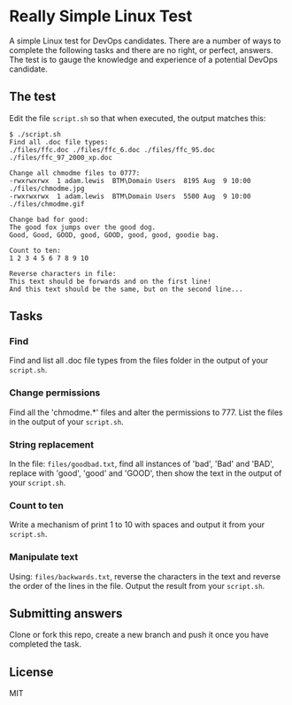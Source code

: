 # Really Simple Linux Test

A simple Linux test for DevOps candidates.  There are a number of ways to complete the following tasks and there are no right, or perfect, answers.  The test is to gauge the knowledge and experience of a potential DevOps candidate.

## The test

Edit the file `script.sh` so that when executed, the output matches this:

```shell
$ ./script.sh
Find all .doc file types:
./files/ffc.doc ./files/ffc_6.doc ./files/ffc_95.doc ./files/ffc_97_2000_xp.doc

Change all chmodme files to 0777:
-rwxrwxrwx  1 adam.lewis  BTM\Domain Users  8195 Aug  9 10:00 ./files/chmodme.jpg
-rwxrwxrwx  1 adam.lewis  BTM\Domain Users  5500 Aug  9 10:00 ./files/chmodme.gif

Change bad for good:
The good fox jumps over the good dog.
Good, Good, GOOD, good, GOOD, good, good, goodie bag.

Count to ten:
1 2 3 4 5 6 7 8 9 10

Reverse characters in file:
This text should be forwards and on the first line!
And this text should be the same, but on the second line...
```
## Tasks

### Find
Find and list all .doc file types from the files folder in the output of your `script.sh`.

### Change permissions
Find all the 'chmodme.*' files and alter the permissions to 777.  List the files in the output of your `script.sh`.

### String replacement
In the file: `files/goodbad.txt`, find all instances of 'bad', 'Bad' and 'BAD', replace with 'good', 'good' and 'GOOD', then show the text in the output of your `script.sh`.

### Count to ten
Write a mechanism of print 1 to 10 with spaces and output it from your `script.sh`.

### Manipulate text
Using: `files/backwards.txt`, reverse the characters in the text and reverse the order of the lines in the file.  Output the result from your `script.sh`.

## Submitting answers
Clone or fork this repo, create a new branch and push it once you have completed the task.

## License
MIT